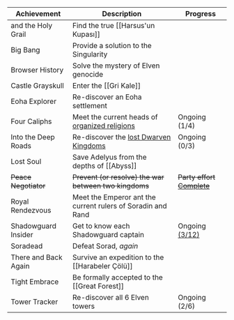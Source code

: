  
| Achievement          | Description                                                 | Progress                          |  
| -------------------- | ----------------------------------------------------------- | --------------------------------- |  
| and the Holy Grail   | Find the true [[Harsus'un Kupası]]                          |                                   |  
| Big Bang             | Provide a solution to the Singularity                       |                                   |  
| Browser History      | Solve the mystery of Elven genocide                         |                                   |  
| Castle Grayskull     | Enter the [[Gri Kale]]                                      |                                   |  
| Eoha Explorer        | Re-discover an Eoha settlement                              |                                   |  
| Four Caliphs         | Meet the current heads of [organized religions][def2]       | Ongoing (1/4)                     |  
| Into the Deep Roads  | Re-discover the [lost Dwarven Kingdoms][def1]               | Ongoing (0/3)                     |  
| Lost Soul            | Save Adelyus from the depths of [[Abyss]]                   |                                   |  
| ~~Peace Negotiator~~ | ~~Prevent (or resolve) the war between two kingdoms~~       | ~~Party effort [Complete][ach2]~~ |  
| Royal Rendezvous     | Meet the Emperor ant the current rulers of Soradin and Rand |                                   |  
| Shadowguard Insider  | Get to know each Shadowguard captain                        | Ongoing [(3/12)][ach1]            |  
| Soradead             | Defeat Sorad, *again*                                       |                                   |  
| There and Back Again | Survive an expedition to the [[Harabeler Çölü]]             |                                   |  
| Tight Embrace        | Be formally accepted to the [[Great Forest]]                |                                   |  
| Tower Tracker        | Re-discover all 6 Elven towers                              | Ongoing (2/6)                     |  
  
[def1]: <javascript:void(0)> (Belanord, Forgunntal, ?)  
[def2]: <javascript:void(0)> (Solstis, Ioun+, ?)  
[ach1]: <javascript:void(0)> (Arela+, Aric+, Corbin+, ?)  
[ach2]: <javascript:void(0)> (bkz: [[1100 - Savaşa Hayır]])